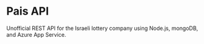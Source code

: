 # Pais API
Unofficial REST API for the Israeli lottery company using Node.js, mongoDB, and Azure App Service.